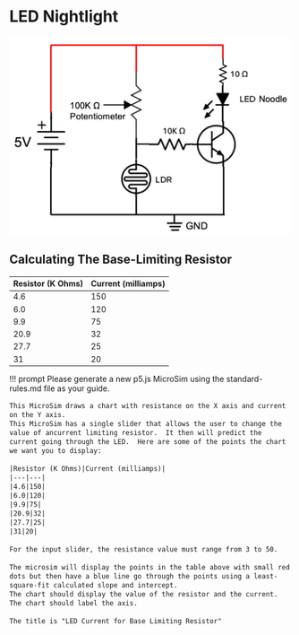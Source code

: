 # LED Nightlight

![](./nightlight-circuit-diagram.png)

## Calculating The Base-Limiting Resistor

|Resistor (K Ohms)|Current (milliamps)|
|---|---|
|4.6|150|
|6.0|120|
|9.9|75|
|20.9|32|
|27.7|25|
|31|20|

!!! prompt
    Please generate a new p5.js MicroSim using the standard-rules.md file as your guide.

    This MicroSim draws a chart with resistance on the X axis and current on the Y axis.
    This MicroSim has a single slider that allows the user to change the value of ancurrent limiting resistor.  It then will predict the current going through the LED.  Here are some of the points the chart we want you to display:

    |Resistor (K Ohms)|Current (milliamps)|
    |---|---|
    |4.6|150|
    |6.0|120|
    |9.9|75|
    |20.9|32|
    |27.7|25|
    |31|20|

    For the input slider, the resistance value must range from 3 to 50. 

    The microsim will display the points in the table above with small red dots but then have a blue line go through the points using a least-square-fit calculated slope and intercept.
    The chart should display the value of the resistor and the current.
    The chart should label the axis.

    The title is "LED Current for Base Limiting Resistor"